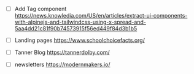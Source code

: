 - [ ] Add Tag component
    https://news.knowledia.com/US/en/articles/extract-ui-components-with-alpinejs-and-tailwindcss-using-x-spread-and-5aa4dd21c81f90b74573915f56ed449f84d3b1b5

- [ ] Landing pages
    https://www.schoolchoicefacts.org/

- [ ] Tanner Blog
    https://tannerdolby.com/

- [ ] newsletters
    https://modernmakers.io/